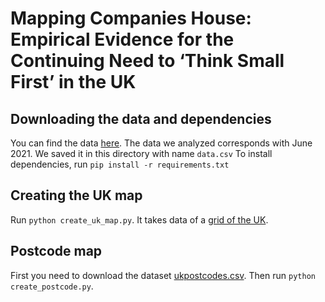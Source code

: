 # Mapping Companies House: Empirical Evidence for the Continuing Need to ‘Think Small First’ in the UK

## Downloading the data and dependencies
You can find the data [here](http://download.companieshouse.gov.uk/en_output.html). The data we analyzed corresponds with June 2021. We saved it in this directory with name ```data.csv``` 
To install dependencies, run ```pip install -r requirements.txt```
## Creating the UK map
Run ``` python create_uk_map.py ```. It takes data of a [grid of the UK](https://www.eea.europa.eu/data-and-maps/data/eea-reference-grids-2/gis-files/great-britain-shapefile).
## Postcode map
First you need to download the dataset [ukpostcodes.csv](https://www.freemaptools.com/download-uk-postcode-lat-lng.htm). Then run ``` python create_postcode.py ```.




